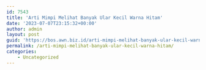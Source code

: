 ```yaml
---
id: 7543
title: 'Arti Mimpi Melihat Banyak Ular Kecil Warna Hitam'
date: '2023-07-07T23:15:32+00:00'
author: admin
layout: post
guid: 'https://bos.awn.biz.id/arti-mimpi-melihat-banyak-ular-kecil-warna-hitam/'
permalink: /arti-mimpi-melihat-banyak-ular-kecil-warna-hitam/
categories:
    - Uncategorized
---
```


